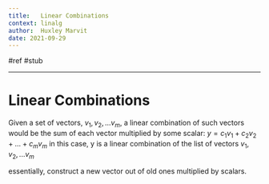 ```yaml
---
title:   Linear Combinations 
context: linalg
author:  Huxley Marvit
date: 2021-09-29
---
```


#ref #stub

***

# Linear Combinations


Given a set of vectors, $v_1, v_2, ... v_m$, a linear combination of such vectors would be the sum of each vector multiplied by some scalar: $y = c_1 v_1 + c_2 v_2 + ... + c_m v_m$
in this case, y is a linear combination of the list of vectors $v_1, v_2, ... v_m$

essentially, construct a new vector out of old ones multiplied by scalars.
